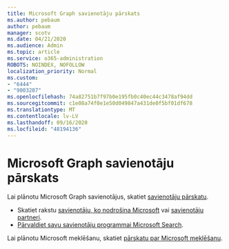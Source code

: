 ```yaml
---
title: Microsoft Graph savienotāju pārskats
ms.author: pebaum
author: pebaum
manager: scotv
ms.date: 04/21/2020
ms.audience: Admin
ms.topic: article
ms.service: o365-administration
ROBOTS: NOINDEX, NOFOLLOW
localization_priority: Normal
ms.custom:
- "6444"
- "9003287"
ms.openlocfilehash: 74a82751b7f97b0e195fb0c40ec44c3478af94dd
ms.sourcegitcommit: c1e08a74f0e1e50d049847a431de0f5bf01df678
ms.translationtype: MT
ms.contentlocale: lv-LV
ms.lasthandoff: 09/16/2020
ms.locfileid: "48194136"
---
```

# <a name="overview-of-microsoft-graph-connectors"></a>Microsoft Graph savienotāju pārskats

Lai plānotu Microsoft Graph savienotājus, skatiet  [savienotāju pārskatu](https://docs.microsoft.com/microsoftsearch/connectors-overview).

- Skatiet rakstu [savienotāju, ko nodrošina Microsoft](https://docs.microsoft.com/microsoftsearch/connectors-gallery#Microsoft) vai  [savienotāju partneri](https://docs.microsoft.com/microsoftsearch/connectors-gallery#Partners).
- [Pārvaldiet savu savienotāju programmai Microsoft Search](https://docs.microsoft.com/microsoftsearch/manage-connector).

Lai plānotu Microsoft meklēšanu, skatiet  [pārskatu par Microsoft meklēšanu](https://docs.microsoft.com/microsoftsearch/overview-microsoft-search).
